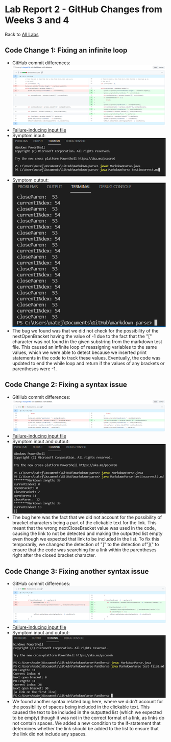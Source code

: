 # Lab Report 2 - GitHub Changes from Weeks 3 and 4
Back to [All Labs](https://njmorales.github.io/cse15l-lab-reports/)

## Code Change 1: Fixing an infinite loop
* GitHub commit differences: 
![Image](codechange1.PNG)
* [Failure-inducing input file](testincorrect.md)
* Symptom input: 
![Image](symptom1input.PNG)
* Symptom output: 
![Image](symptom1output.PNG)
* The bug we found was that we did not check for the possibility of the nextOpenBracket having the value of -1 due to the fact that the "[" character was not found in the given substring from the markdown test file. This caused an infinite loop of reassigning variables to the same values, which we were able to detect because we inserted print statements in the code to track these values. Eventually, the code was updated to end the while loop and return if the values of any brackets or parentheses were -1. 

## Code Change 2: Fixing a syntax issue
* GitHub commit differences: 
![Image](codechange2.PNG)
* [Failure-inducing input file](testincorrect2.md)
* Symptom input and output: 
![Image](symptom2.PNG)
* The bug here was the fact that we did not account for the possibility of bracket characters being a part of the clickable text for the link. This meant that the wrong nextCloseBracket value was used in the code, causing the link to not be detected and making the outputted list empty even though we expected that link to be included in the list. To fix this temporarily, we changed the detection of "]" to the detection of"](" to ensure that the code was searching for a link within the parentheses right after the closed bracket character. 

## Code Change 3: Fixing another syntax issue
* GitHub commit differences:
![Image](codechange3.PNG)
* [Failure-inducing input file](test-file8.md)
* Symptom input and output: 
![Image](symptom3.PNG)
* We found another syntax related bug here, where we didn't account for the possibility of spaces being included in the clickable text. This caused the text to be included in the outputted list (which we expected to be empty) though it was not in the correct format of a link, as links do not contain spaces. We added a new condition to the if-statement that determines whether the link should be added to the list to ensure that the link did not include any spaces. 